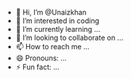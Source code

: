 - 👋 Hi, I’m @Unaizkhan
- 👀 I’m interested in coding
- 🌱 I’m currently learning ...
- 💞️ I’m looking to collaborate on ...
- 📫 How to reach me ...
- 😄 Pronouns: ...
- ⚡ Fun fact: ...

<!---
Unaizkhan/Unaizkhan is a ✨ special ✨ repository because its `README.md` (this file) appears on your GitHub profile.
You can click the Preview link to take a look at your changes.
--->
